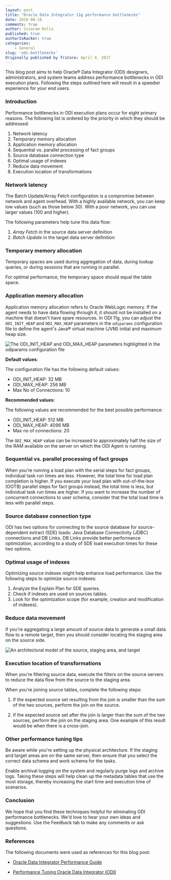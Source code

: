 ```yaml
---
layout: post
title: "Oracle Data Integrator 11g performance bottlenecks"
date: 2018-08-16
comments: true
author: Sivaram Kolla
published: true
authorIsRacker: true
categories:
    - General
slug: 'odi-bottlenecks'
Originally published by TriCore: April 4, 2017
---
```


This blog post aims to help Oracle&reg; Data Integrator (ODI) designers,
administrators, and system teams address performance bottlenecks
in ODI execution plans. Following the steps outlined here will result in a
speedier experience for your end users.

<!--more-->

### Introduction

Performance bottlenecks in ODI execution plans occur for eight primary
reasons. The following list is ordered by the priority in which they
should be addressed:

1. Network latency
2. Temporary memory allocation
3. Application memory allocation
4. Sequential vs. parallel processing of fact groups
5. Source database connection type
6. Optimal usage of indexes
7. Reduce data movement
8. Execution location of transformations

### Network latency

The Batch Update/Array Fetch configuration is a compromise between network and
agent overhead. With a highly available network, you can keep low values (such
as those below 30). With a poor network, you can use larger values (100 and
higher).

The following parameters help tune this data flow:

1. *Array Fetch* in the source data server definition
2. *Batch Update* in the target data server definition

### Temporary memory allocation

Temporary spaces are used during aggregation of data, during lookup queries,
or during sessions that are running in parallel.

For optimal performance, the temporary space should equal the table space.

### Application memory allocation

Application memory allocation refers to Oracle WebLogic memory. If the agent
needs to have data flowing through it, it should not be installed on a machine
that doesn't have spare resources. In ODI 11g, you can adjust the
`ODI_INIT_HEAP` and `ODI_MAX_HEAP` parameters in the `odiparams` configuration
file to define the agent's Java&reg; virtual machine (JVM) initial and maximum
heap size.

![The `ODI_INIT_HEAP` and `ODI_MAX_HEAP` parameters highlighted in the
odiparams configuration file](picture1.png)

**Default values**:

The configuration file has the following default values:

- ODI_INIT_HEAP: 32 MB
- ODI_MAX_HEAP: 256 MB
- Max No of Connections: 10

**Recommended values**:

The following values are recommended for the best possible performance:

- ODI_INIT_HEAP: 512 MB
- ODI_MAX_HEAP: 4096 MB
- Max no of connections: 20

The `ODI_MAX_HEAP` value can be increased to approximately half the size of
the RAM available on the server on which the ODI Agent is running.

### Sequential vs. parallel processing of fact groups

When you're running a load plan with the serial steps for fact groups,
individual task run times are less. However, the total time for load plan
completion is higher. If you execute your load plan with out-of-the-box (OOTB)
parallel steps for fact groups instead, the total time is less, but individual
task run times are higher. If you want to increase the number of concurrent
connections to user schema, consider that the total load time is less with
parallel steps.

### Source database connection type

ODI has two options for connecting to the source database for source-dependent
extract (SDE) loads: Java Database Connectivity (JDBC) connections and DB
Links. DB Links provide better performance optimization, according to a study
of SDE load execution times for these two options.

### Optimal usage of indexes

Optimizing source indexes might help enhance load performance. Use the
following steps to optimize source indexes:

1. Analyze the Explain Plan for SDE queries.
2. Check if indexes are used on sources tables.
3. Look for the optimization scope (for example, creation and modification of
   indexes).

### Reduce data movement

If you're aggregating a large amount of source data to generate a small data
flow to a remote target, then you should consider locating the staging area on
the source side.

![An architectural model of the source, staging area, and
target](picture2.png)

### Execution location of transformations

When you're filtering source data, execute the filters on the source servers
to reduce the data flow from the source to the staging area.

When you're joining source tables, complete the following steps:

1. If the expected source set resulting from the join is smaller than the sum
   of the two sources, perform the join on the source.

2. If the expected source set after the join is larger than the sum of the two
   sources, perform the join on the staging area. One example of this result
   would be when there is a cross-join.

### Other performance tuning tips

Be aware while you're setting up the physical architecture. If the staging and
target areas are on the same server, then ensure that you select the correct
data schema and work schema for the tasks.

Enable archival logging on the system and regularly purge logs and archive
logs. Taking these steps will help clean up the metadata tables that use the
most storage, thereby increasing the start time and execution time of
scenarios.

### Conclusion

We hope that you find these techniques helpful for eliminating ODI performance
bottlenecks. We'd love to hear your own ideas and suggestions. Use the Feedback
tab to make any comments or ask questions.

### References

The following documents were used as references for this blog post:

- [Oracle Data Integrator Performance
  Guide](https://www.oracle.com/us/products/middleware/data-integration/odi-performance-guide-wp-2147067.pdf)

- [Performance Tuning Oracle Data Integrator
  (ODI)](https://www.kpipartners.com/blog/bid/149359/Performance-Tuning-Oracle-Data-Integrator-ODI)
